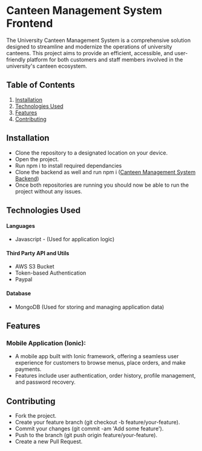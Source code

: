 # Canteen Management System Frontend

The University Canteen Management System is a comprehensive solution designed to streamline and modernize the operations of university canteens. 
This project aims to provide an efficient, accessible, and user-friendly platform for both customers and staff members involved in the university's canteen ecosystem.

## Table of Contents

1. [Installation](#installation)
2. [Technologies Used](#technologies-used)
3. [Features](#features)
4. [Contributing](#contributing)


## Installation

- Clone the repository to a designated location on your device.
- Open the project.
- Run npm i to install required dependancies
- Clone the backend as well and run npm i ([Canteen Management System Backend](https://github.com/thenura442/Canteen-Management-System-Backend/))
- Once both repositories are running you should now be able to run the project without any issues.


## Technologies Used

#### Languages

- Javascript - (Used for application logic)

#### Third Party API and Utils

- AWS S3 Bucket
- Token-based Authentication
- Paypal

#### Database

- MongoDB (Used for storing and managing application data)


## Features

### Mobile Application (Ionic):

- A mobile app built with Ionic framework, offering a seamless user experience for customers to browse menus, place orders, and make payments.
- Features include user authentication, order history, profile management, and password recovery.


## Contributing

- Fork the project.
- Create your feature branch (git checkout -b feature/your-feature).
- Commit your changes (git commit -am 'Add some feature').
- Push to the branch (git push origin feature/your-feature).
- Create a new Pull Request.
